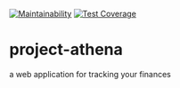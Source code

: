 [![Maintainability](https://api.codeclimate.com/v1/badges/0dd0bf198aac0dbca3d1/maintainability)](https://codeclimate.com/github/MonolithKeyboard/project-athena/maintainability)
[![Test Coverage](https://api.codeclimate.com/v1/badges/0dd0bf198aac0dbca3d1/test_coverage)](https://codeclimate.com/github/MonolithKeyboard/project-athena/test_coverage)

# project-athena
a web application for tracking your finances
